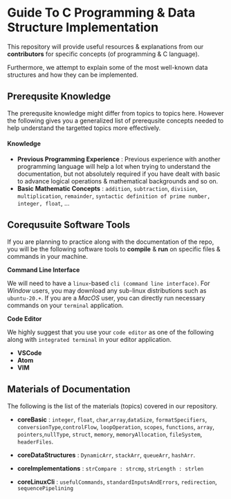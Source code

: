 # Guide To C Programming & Data Structure Implementation

This repository will provide useful resources & explanations from our **contributors** for specific concepts (of programming & C language).

Furthermore, we attempt to explain some of the most well-known data structures and how they can be implemented.

## Prerequsite Knowledge

The prerequsite knowledge might differ from topics to topics here. However the following gives you a generalized list of prerequsite concepts needed to help understand the targetted topics more effectively.

#### Knowledge

- **Previous Programming Experience** : Previous experience with another programming language will help a lot when trying to understand the documentation, but not absolutely required if you have dealt with basic to advance logical operations & mathematical backgrounds and so on.
- **Basic Mathematic Concepts** : `addition`, `subtraction`, `division`, `multiplication`, `remainder`, `syntactic definition of prime number, integer, float`, ...

## Corequsuite Software Tools

If you are planning to practice along with the documentation of the repo, you will be the following software tools to **compile** & **run** on specific files & commands in your machine.

**Command Line Interface**

We will need to have a `linux`-based `cli (command line interface)`. For _Window_ users, you may download any sub-linux distributions such as `ubuntu-20.+`. If you are a _MacOS_ user, you can directly run necessary commands on your `terminal` application.

**Code Editor**

We highly suggest that you use your `code editor` as one of the following along with `integrated terminal` in your editor application.

- **VSCode**
- **Atom**
- **VIM**

## Materials of Documentation

The following is the list of the materials (topics) covered in our repository.

- **coreBasic** : `integer`, `float`, `char`,`array`,`dataSize`, `formatSpecifiers`, `conversionType`,`controlFlow`, `loopOperation`, `scopes`, `functions`, `array`, `pointers`,`nullType`, `struct`, `memory`, `memoryAllocation`, `fileSystem`, `headerFiles`.

- **coreDataStructures** : `DynamicArr`, `stackArr`, `queueArr`, `hashArr`.

- **coreImplementations** : `strCompare : strcmp`, `strLength : strlen`

- **coreLinuxCli** : `usefulCommands`, `standardInputsAndErrors`, `redirection`, `sequencePipelining`
